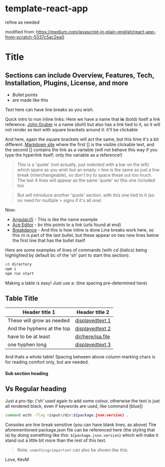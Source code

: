 # template-react-app

refine as needed

modified from: https://medium.com/javascript-in-plain-english/react-app-from-scratch-5337c5ac2ea0

# Title
## Sections can include Overview, Features, Tech, Installation, Plugins, License, and more

- Bullet points
- are made like this

Text here can have
line breaks as you wish.

Quick intro to non inline links:
Here we have a name that **is** (bold) itself a link reference.
[John Gruber] is a name (duH) but also has a link tied to it, so it will not render as text with square brackets around it: it'll be clickable

And here, again the square brackets will act the same, but this time it's a bit different.
[Markdown site][df1] where the first [] is the visible clickable text, and the second [] contains the link as a variable (will not behave this way if you type the hyperlink itself; only the variable as a reference!)

> This is a 'quote' (not actually, just indented with a bar on the left)
which spans as you wish
but an empty > line is the same as just a line break (interchangeable),
so don't try to space these out too much.
> The last 4 lines will appear as the same 'quote' w/ this one included too

> But will introduce another 'quote' section.
> with this one tied to it (so no need for multiple > signs if it's all one)

Now:
- [AngularJS] - This is like the name example
- [Ace Editor] - bc this points to a link (urls found at end)
- [Breakdance](https://breakdance.github.io/breakdance/) - And this is how inline is done
Line breaks work here, so this rn is part of the last bullet, but
these appear on two new lines below the first line that has the bullet itself

Here are some examples of lines of commands (with _cd_ (italics) being highlighted by default bc of the 'sh' part to start this section):
```sh
cd directory
npm i
npm run start
```

Making a table is easy!
Just use a: (line spacing pre-determined here)
## Table Title
| Header title 1 | Header title 2 |
| ------ | ------ |
| These will grow as needed | [displayedtext 1][PlDb] |
| And the hyphens at the top | [displayedtext 2][PlGh] |
| have to be at least | [dir/here/isa.file][PlGd] |
| one hyphen long | [displayedtext 3][PlLi] |
And thats a whole table! Spacing between above column marking chars is for reading comfort only, but are needed.
#### Sub section heading
## Vs Regular heading

Just a pro-tip: ('sh' used again to add some colour, otherwise the text is just all rendered black, even if keywords are used, like command [blue])
```sh
command with -flag <input>/dir:${package.json.version} .

```
Consoles are line break sensitive (you can have blank lines, as above)
The aforementioned package.json file can be referenced here (the styling that is) by doing something like this: `${package.json.version}` which will make it stand out a little bit more than the rest of this text.

> Note: `something=important` can also be shown like this.

Love,
KevM

[//]: # (Rendered, non-displayed section, which we reference earlier.
Without http\(s\) part, you will make a relative call \(the current domain + '/google.com'\) which will usually be wrong because you'll be on Github.
If the README is hosted elsewhere, this is where you'd see the Cannot GET / error.
You'll also notice that any use of another closing parenthesis will mess up this comment block and make it render after all, which is why I used a backwards slash to make sure they do not render as special elements.
As you can tell, line breaks are no big deal here, so you for your convenience.)

   [john gruber]: <http://daringfireball.net>
   [df1]: <http://daringfireball.net/projects/markdown/>
   [Ace Editor]: <http://ace.ajax.org>
   [express]: <http://expressjs.com>
   [AngularJS]: <http://angularjs.org>
   
   [PlDb]: <http://dropbox.com>
   [PlGh]: <https://github.com>
   [PlGd]: <https://www.goodday.com>
   [PlLi]: <http://linkedin.com>
   